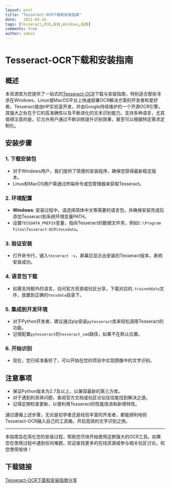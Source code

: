 ```yaml
---
layout: post
title: "Tesseract-OCR下载和安装指南"
date:   2021-09-16
tags: [Tesseract,OCR,安装,Windows,指南]
comments: true
author: admin
---
```

# Tesseract-OCR下载和安装指南

## 概述

本资源库为您提供了一站式的[Tesseract-OCR](光学字符识别引擎)下载与安装指南，特别适合那些寻求在Windows、Linux或MacOS平台上快速部署OCR解决方案的开发者和爱好者。Tesseract是由HP实验室开发，并由Google持续维护的一个开源OCR引擎，其强大之处在于它的高准确性以及不断进化的文本识别能力。支持多种语言，尤其值得注意的是，它允许用户通过不断训练提升识别效果，甚至可以根据特定需求定制化。

## 安装步骤

### 1. 下载安装包

- 对于Windows用户，我们提供了简便的安装程序，确保您获得最新稳定版本。
- Linux和MacOS用户需通过终端命令或包管理器来获取Tesseract。

### 2. 环境配置

- **Windows**: 安装过程中，请选择简体中文等需要的语言包，并确保安装完成后添加Tesseract到系统环境变量PATH。
- 设置`TESSDATA_PREFIX`变量，指向Tesseract的数据文件夹，例如`C:\Program Files\Tesseract-OCR\tessdata`。

### 3. 验证安装

- 打开命令行，键入`tesseract -v`，屏幕应显示出安装的Tesseract版本，表明安装成功。

### 4. 语言包下载

- 如需支持额外的语言，访问官方资源或社区分享，下载对应的`.traineddata`文件，放置到正确的`tessdata`目录下。

### 5. 集成到开发环境

- 对于Python开发者，建议通过pip安装`pytesseract`库来轻松调用Tesseract的功能。
- 记得配置`pytesseract`的`tesseract_cmd`路径，如果不在默认位置。

### 6. 开始识别

- 现在，您已经准备好了，可以开始在您的项目中实现图像中的文字识别。

## 注意事项

- 保证Python版本为2.7及以上，以兼容最新的第三方库。
- 对于遇到的具体问题，查阅官方文档或社区论坛往往能找到解决之道。
- 记得定期检查更新，以便利用Tesseract的性能改进和新增特性。

通过遵循上述步骤，无论是初学者还是经验丰富的开发者，都能顺利地将Tesseract-OCR融入自己的工具箱，开启高效的文字识别之旅。

---

本指南旨在简化您的安装过程，帮助您尽快开始使用这款强大的OCR工具。如果您在使用过程中遇到任何难题，欢迎查找更多的在线资源或参与相关社区讨论。祝您使用愉快！

## 下载链接

[Tesseract-OCR下载和安装指南分享](https://pan.quark.cn/s/954ff713dbd0)
